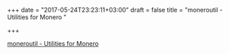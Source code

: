 +++
date = "2017-05-24T23:23:11+03:00"
draft = false
title = "moneroutil - Utilities for Monero "

+++

<p><a href="https://t.co/MeEPgz6Y4A">moneroutil - Utilities for Monero </a></p>